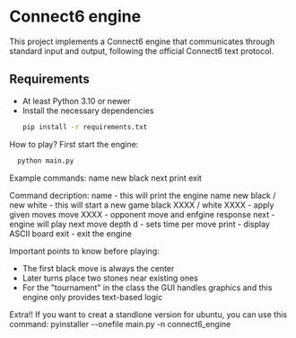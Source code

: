 # Connect6 engine

This project implements a Connect6 engine that communicates through standard input and output, following the official Connect6 text protocol.

## Requirements
- At least Python 3.10 or newer
- Install the necessary dependencies
  ```bash
  pip install -r requirements.txt

How to play?
First start the engine:
```bash
  python main.py
  ```

Example commands:
name
new black
next
print
exit

Command decription:
name - this will print the engine name
new black / new white - this will start a new game
black XXXX / white XXXX - apply given moves
move XXXX - opponent move and enfgine response
next - engine will play next move
depth d - sets time per move 
print - display ASCII board
exit - exit the engine

Important points to know before playing:
- The first black move is always the center
- Later turns place two stones near existing ones
- For the "tournament" in the class the GUI handles graphics and this engine only provides text-based logic

Extra!!
If you want to creat a standlone version for ubuntu, you can use this command:
pyinstaller --onefile main.py -n connect6_engine